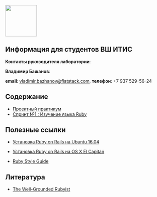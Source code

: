 [<img src="http://www.flatstack.com/logo.svg" width="100"/>](http://www.flatstack.com)
## Информация для студентов ВШ ИТИС


**Контакты руководителя лаборатории**:

**Владимир Бажанов**:

**email**: vladimir.bazhanov@flatstack.com, **телефон**: +7 937 529-56-24

## Содержание

* [Проектный практикум](practice/README.md)
* [Спринт №1 : Изучение языка Ruby](sprints/sprint_1.md)

## Полезные ссылки

* [Установка Ruby on Rails на Ubuntu 16.04](https://gorails.com/setup/ubuntu/16.04)

* [Установка Ruby on Rails на OS X El Capitan](https://gorails.com/setup/osx/10.11-el-capitan)

* [Ruby Style Guide](https://github.com/bbatsov/ruby-style-guide)

## Литература

* [The Well-Grounded Rubyist](https://github.com/fs/itis/raw/master/books/the_well_grounded_rubyist.zip)
